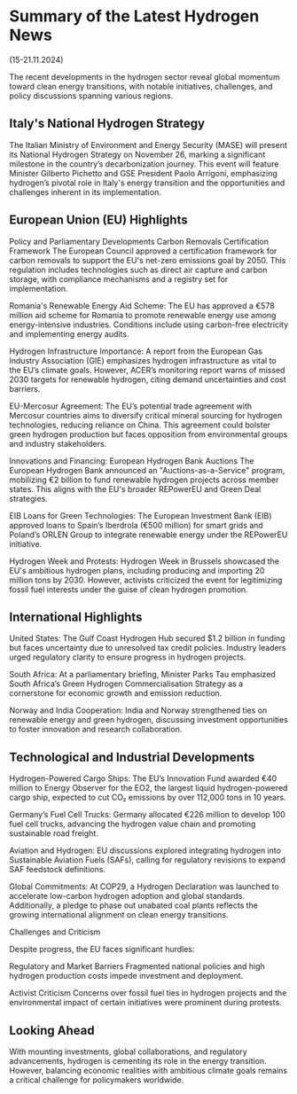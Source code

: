 # Summary of the Latest Hydrogen News
(15-21.11.2024)

The recent developments in the hydrogen sector reveal global momentum toward clean energy transitions, with notable initiatives, challenges, and policy discussions spanning various regions.

## Italy's National Hydrogen Strategy
The Italian Ministry of Environment and Energy Security (MASE) will present its National Hydrogen Strategy on November 26, marking a significant milestone in the country’s decarbonization journey. This event will feature Minister Gilberto Pichetto and GSE President Paolo Arrigoni, emphasizing hydrogen’s pivotal role in Italy's energy transition and the opportunities and challenges inherent in its implementation.

## European Union (EU) Highlights
Policy and Parliamentary Developments
Carbon Removals Certification Framework
The European Council approved a certification framework for carbon removals to support the EU's net-zero emissions goal by 2050. This regulation includes technologies such as direct air capture and carbon storage, with compliance mechanisms and a registry set for implementation.

Romania's Renewable Energy Aid Scheme:
The EU has approved a €578 million aid scheme for Romania to promote renewable energy use among energy-intensive industries. Conditions include using carbon-free electricity and implementing energy audits.

Hydrogen Infrastructure Importance:
A report from the European Gas Industry Association (GIE) emphasizes hydrogen infrastructure as vital to the EU’s climate goals. However, ACER’s monitoring report warns of missed 2030 targets for renewable hydrogen, citing demand uncertainties and cost barriers.

EU-Mercosur Agreement:
The EU’s potential trade agreement with Mercosur countries aims to diversify critical mineral sourcing for hydrogen technologies, reducing reliance on China. This agreement could bolster green hydrogen production but faces opposition from environmental groups and industry stakeholders.

Innovations and Financing:
European Hydrogen Bank Auctions
The European Hydrogen Bank announced an "Auctions-as-a-Service" program, mobilizing €2 billion to fund renewable hydrogen projects across member states. This aligns with the EU's broader REPowerEU and Green Deal strategies.

EIB Loans for Green Technologies:
The European Investment Bank (EIB) approved loans to Spain’s Iberdrola (€500 million) for smart grids and Poland’s ORLEN Group to integrate renewable energy under the REPowerEU initiative.

Hydrogen Week and Protests:
Hydrogen Week in Brussels showcased the EU's ambitious hydrogen plans, including producing and importing 20 million tons by 2030. However, activists criticized the event for legitimizing fossil fuel interests under the guise of clean hydrogen promotion.

## International Highlights

United States:
The Gulf Coast Hydrogen Hub secured $1.2 billion in funding but faces uncertainty due to unresolved tax credit policies. Industry leaders urged regulatory clarity to ensure progress in hydrogen projects.

South Africa:
At a parliamentary briefing, Minister Parks Tau emphasized South Africa’s Green Hydrogen Commercialisation Strategy as a cornerstone for economic growth and emission reduction.

Norway and India Cooperation:
India and Norway strengthened ties on renewable energy and green hydrogen, discussing investment opportunities to foster innovation and research collaboration.

## Technological and Industrial Developments

Hydrogen-Powered Cargo Ships:
The EU’s Innovation Fund awarded €40 million to Energy Observer for the EO2, the largest liquid hydrogen-powered cargo ship, expected to cut CO₂ emissions by over 112,000 tons in 10 years.

Germany’s Fuel Cell Trucks:
Germany allocated €226 million to develop 100 fuel cell trucks, advancing the hydrogen value chain and promoting sustainable road freight.

Aviation and Hydrogen:
EU discussions explored integrating hydrogen into Sustainable Aviation Fuels (SAFs), calling for regulatory revisions to expand SAF feedstock definitions.

Global Commitments:
At COP29, a Hydrogen Declaration was launched to accelerate low-carbon hydrogen adoption and global standards. Additionally, a pledge to phase out unabated coal plants reflects the growing international alignment on clean energy transitions.

Challenges and Criticism

Despite progress, the EU faces significant hurdles:

Regulatory and Market Barriers
Fragmented national policies and high hydrogen production costs impede investment and deployment.

Activist Criticism
Concerns over fossil fuel ties in hydrogen projects and the environmental impact of certain initiatives were prominent during protests.

## Looking Ahead
With mounting investments, global collaborations, and regulatory advancements, hydrogen is cementing its role in the energy transition. However, balancing economic realities with ambitious climate goals remains a critical challenge for policymakers worldwide.
